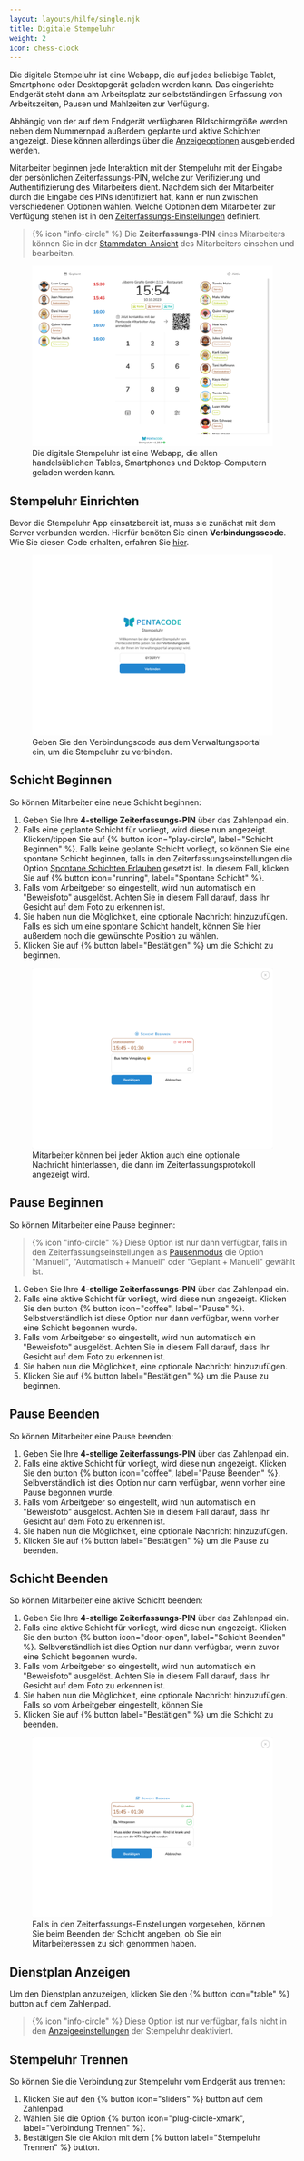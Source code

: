 ```yaml
---
layout: layouts/hilfe/single.njk
title: Digitale Stempeluhr
weight: 2
icon: chess-clock
---
```


Die digitale Stempeluhr ist eine Webapp, die auf jedes beliebige Tablet, Smartphone oder Desktopgerät geladen werden kann. Das eingerichte Endgerät steht dann am Arbeitsplatz zur selbstständingen Erfassung von Arbeitszeiten, Pausen und Mahlzeiten zur Verfügung.

Abhängig von der auf dem Endgerät verfügbaren Bildschirmgröße werden neben dem Nummernpad außerdem geplante und aktive Schichten angezeigt. Diese können allerdings über die [Anzeigeoptionen](#anzeige) ausgeblended werden.

Mitarbeiter beginnen jede Interaktion mit der Stempeluhr mit der Eingabe der persönlichen Zeiterfassungs-PIN, welche zur Verifizierung und Authentifizierung des Mitarbeiters dient. Nachdem sich der Mitarbeiter durch die Eingabe des PINs identifiziert hat, kann er nun zwischen verschiedenen Optionen wählen. Welche Optionen dem Mitarbeiter zur Verfügung stehen ist in den [Zeiterfassungs-Einstellungen](/hilfe/handbuch/einstellungen/zeiterfassung) definiert.

> {% icon "info-circle" %} Die **Zeiterfassungs-PIN** eines Mitarbeiters können Sie in der [Stammdaten-Ansicht](/hilfe/handbuch/mitarbeiter/stammdaten/) des Mitarbeiters einsehen und bearbeiten.

<figure>
<img src="stempeluhr.png" />
<figcaption>Die digitale Stempeluhr ist eine Webapp, die allen handelsüblichen Tables, Smartphones und Dektop-Computern geladen werden kann.</figcaption>
</figure>

## Stempeluhr Einrichten

Bevor die Stempeluhr App einsatzbereit ist, muss sie zunächst mit dem Server verbunden werden. Hierfür benöten Sie einen **Verbindungsscode**. Wie Sie diesen Code erhalten, erfahren Sie [hier](/hilfe/handbuch/zeiterfassung/#stempeluhr-einrichten).

<figure>
<img src="stempeluhr_einrichten_3.png" />
<figcaption>Geben Sie den Verbindungscode aus dem Verwaltungsportal ein, um die Stempeluhr zu verbinden.</figcaption>
</figure>

## Schicht Beginnen

So können Mitarbeiter eine neue Schicht beginnen:

1. Geben Sie Ihre **4-stellige Zeiterfassungs-PIN** über das Zahlenpad ein.
2. Falls eine geplante Schicht für vorliegt, wird diese nun angezeigt. Klicken/tippen Sie auf {% button icon="play-circle", label="Schicht Beginnen" %}. Falls keine geplante Schicht vorliegt, so können Sie eine spontane Schicht beginnen, falls in den Zeiterfassungseinstellungen die Option [Spontane Schichten Erlauben](/hilfe/handbuch/einstellungen/zeiterfassung/#spontane-schichten) gesetzt ist. In diesem Fall, klicken Sie auf {% button icon="running", label="Spontane Schicht" %}.
3. Falls vom Arbeitgeber so eingestellt, wird nun automatisch ein "Beweisfoto" ausgelöst. Achten Sie in diesem Fall darauf, dass Ihr Gesicht auf dem Foto zu erkennen ist.
4. Sie haben nun die Möglichkeit, eine optionale Nachricht hinzuzufügen. Falls es sich um eine spontane Schicht handelt, können Sie hier außerdem noch die gewünschte Position zu wählen.
5. Klicken Sie auf {% button label="Bestätigen" %} um die Schicht zu beginnen.

<figure>
<img src="stempeluhr_schicht_beginnen.png" />
<figcaption>Mitarbeiter können bei jeder Aktion auch eine optionale Nachricht hinterlassen, die dann im Zeiterfassungsprotokoll angezeigt wird.</figcaption>
</figure>

## Pause Beginnen

So können Mitarbeiter eine Pause beginnen:

> {% icon "info-circle" %} Diese Option ist nur dann verfügbar, falls in den Zeiterfassungseinstellungen als [Pausenmodus](/hilfe/handbuch/einstellungen/zeiterfassung/#pausenmodus) die Option "Manuell", "Automatisch + Manuell" oder "Geplant + Manuell" gewählt ist.

1. Geben Sie Ihre **4-stellige Zeiterfassungs-PIN** über das Zahlenpad ein.
2. Falls eine aktive Schicht für vorliegt, wird diese nun angezeigt. Klicken Sie den button {% button icon="coffee", label="Pause" %}. Selbstverständlich ist diese Option nur dann verfügbar, wenn vorher eine Schicht begonnen wurde.
3. Falls vom Arbeitgeber so eingestellt, wird nun automatisch ein "Beweisfoto" ausgelöst. Achten Sie in diesem Fall darauf, dass Ihr Gesicht auf dem Foto zu erkennen ist.
4. Sie haben nun die Möglichkeit, eine optionale Nachricht hinzuzufügen.
5. Klicken Sie auf {% button label="Bestätigen" %} um die Pause zu beginnen.

## Pause Beenden

So können Mitarbeiter eine Pause beenden:

1. Geben Sie Ihre **4-stellige Zeiterfassungs-PIN** über das Zahlenpad ein.
2. Falls eine aktive Schicht für vorliegt, wird diese nun angezeigt. Klicken Sie den button {% button icon="coffee", label="Pause Beenden" %}. Selbverständlich ist dies Option nur dann verfügbar, wenn vorher eine Pause begonnen wurde.
3. Falls vom Arbeitgeber so eingestellt, wird nun automatisch ein "Beweisfoto" ausgelöst. Achten Sie in diesem Fall darauf, dass Ihr Gesicht auf dem Foto zu erkennen ist.
4. Sie haben nun die Möglichkeit, eine optionale Nachricht hinzuzufügen.
5. Klicken Sie auf {% button label="Bestätigen" %} um die Pause zu beenden.

## Schicht Beenden

So können Mitarbeiter eine aktive Schicht beenden:

1. Geben Sie Ihre **4-stellige Zeiterfassungs-PIN** über das Zahlenpad ein.
2. Falls eine aktive Schicht für vorliegt, wird diese nun angezeigt. Klicken Sie den button {% button icon="door-open", label="Schicht Beenden" %}. Selbverständlich ist dies Option nur dann verfügbar, wenn zuvor eine Schicht begonnen wurde.
3. Falls vom Arbeitgeber so eingestellt, wird nun automatisch ein "Beweisfoto" ausgelöst. Achten Sie in diesem Fall darauf, dass Ihr Gesicht auf dem Foto zu erkennen ist.
4. Sie haben nun die Möglichkeit, eine optionale Nachricht hinzuzufügen. Falls so vom Arbeitgeber eingestellt, können Sie 
5. Klicken Sie auf {% button label="Bestätigen" %} um die Schicht zu beenden.

<figure>
<img src="stempeluhr_schicht_beenden.png" />
<figcaption>Falls in den Zeiterfassungs-Einstellungen vorgesehen, können Sie beim Beenden der Schicht angeben, ob Sie ein Mitarbeiteressen zu sich genommen haben.</figcaption>
</figure>

## Dienstplan Anzeigen

Um den Dienstplan anzuzeigen, klicken Sie den {% button icon="table" %} button auf dem Zahlenpad.

> {% icon "info-circle" %} Diese Option ist nur verfügbar, falls nicht in den [Anzeigeeinstellungen](/hilfe/handbuch/zeiterfassung/#anzeige) der Stempeluhr deaktiviert.

## Stempeluhr Trennen

So können Sie die Verbindung zur Stempeluhr vom Endgerät aus trennen:

1. Klicken Sie auf den {% button icon="sliders" %} button auf dem Zahlenpad.
2. Wählen Sie die Option {% button icon="plug-circle-xmark", label="Verbindung Trennen" %}.
3. Bestätigen Sie die Aktion mit dem {% button label="Stempeluhr Trennen" %} button.